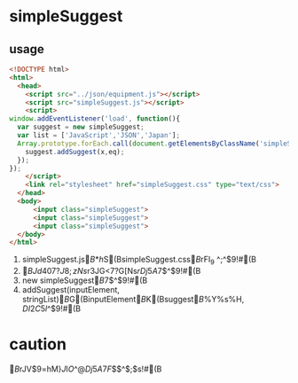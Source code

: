 # simpleSuggest

## usage

```html
<!DOCTYPE html>
<html>
  <head>
    <script src="../json/equipment.js"></script>
    <script src="simpleSuggest.js"></script>
    <script>
window.addEventListener('load', function(){
  var suggest = new simpleSuggest;
  var list = ['JavaScript','JSON','Japan'];
  Array.prototype.forEach.call(document.getElementsByClassName('simpleSuggest'), function(x){
    suggest.addSuggest(x,eq);
  });
});
    </script>
    <link rel="stylesheet" href="simpleSuggest.css" type="text/css">
  </head>
  <body>
      <input class="simpleSuggest">
      <input class="simpleSuggest">
      <input class="simpleSuggest">
  </body>
</html>
```

1. simpleSuggest.js$B$*$h$S(BsimpleSuggest.css$B$rFI$_9~$^$;$^$9!#(B
2. $BJd40$7$?$$J8;zNs$r3JG<$7$?G[Ns$rDj5A$7$^$9!#(B
3. new simpleSuggest$B$7$^$9!#(B
4. addSuggest(inputElement, stringList)$B$G(BinputElement$B$K(Bsuggest$B%$%Y%s%H$,DI2C$5$l$^$9!#(B

# caution

$B%(%i!<$rJV$9=hM}$J$I$O$^$@Dj5A$7$F$$$^$;$s!#(B
